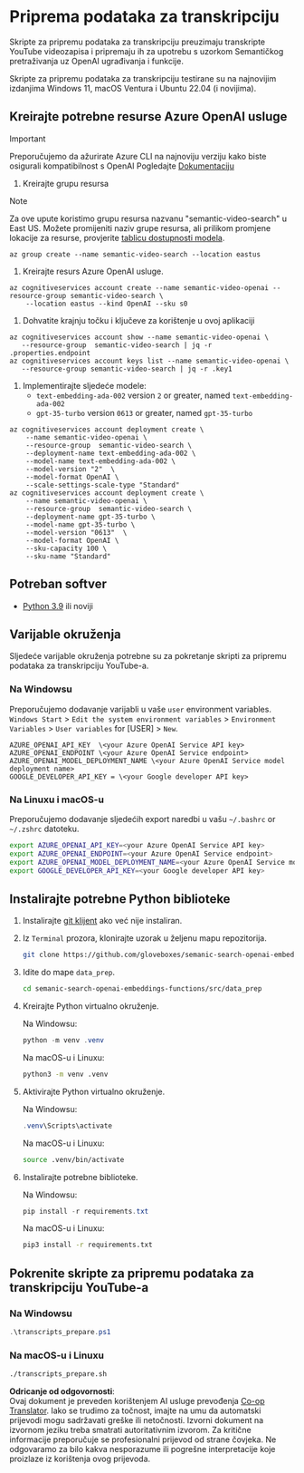 <!--
CO_OP_TRANSLATOR_METADATA:
{
  "original_hash": "0d69f2d5814a698d3de5d0235940b5ae",
  "translation_date": "2025-05-19T18:55:48+00:00",
  "source_file": "08-building-search-applications/scripts/README.md",
  "language_code": "hr"
}
-->
# Priprema podataka za transkripciju

Skripte za pripremu podataka za transkripciju preuzimaju transkripte YouTube videozapisa i pripremaju ih za upotrebu s uzorkom Semantičkog pretraživanja uz OpenAI ugrađivanja i funkcije.

Skripte za pripremu podataka za transkripciju testirane su na najnovijim izdanjima Windows 11, macOS Ventura i Ubuntu 22.04 (i novijima).

## Kreirajte potrebne resurse Azure OpenAI usluge

> [!IMPORTANT]
> Preporučujemo da ažurirate Azure CLI na najnoviju verziju kako biste osigurali kompatibilnost s OpenAI
> Pogledajte [Dokumentaciju](https://learn.microsoft.com/cli/azure/update-azure-cli?WT.mc_id=academic-105485-koreyst)

1. Kreirajte grupu resursa

> [!NOTE]
> Za ove upute koristimo grupu resursa nazvanu "semantic-video-search" u East US.
> Možete promijeniti naziv grupe resursa, ali prilikom promjene lokacije za resurse,
> provjerite [tablicu dostupnosti modela](https://aka.ms/oai/models?WT.mc_id=academic-105485-koreyst).

```console
az group create --name semantic-video-search --location eastus
```

1. Kreirajte resurs Azure OpenAI usluge.

```console
az cognitiveservices account create --name semantic-video-openai --resource-group semantic-video-search \
    --location eastus --kind OpenAI --sku s0
```

1. Dohvatite krajnju točku i ključeve za korištenje u ovoj aplikaciji

```console
az cognitiveservices account show --name semantic-video-openai \
   --resource-group  semantic-video-search | jq -r .properties.endpoint
az cognitiveservices account keys list --name semantic-video-openai \
   --resource-group semantic-video-search | jq -r .key1
```

1. Implementirajte sljedeće modele:
   - `text-embedding-ada-002` version `2` or greater, named `text-embedding-ada-002`
   - `gpt-35-turbo` version `0613` or greater, named `gpt-35-turbo`

```console
az cognitiveservices account deployment create \
    --name semantic-video-openai \
    --resource-group  semantic-video-search \
    --deployment-name text-embedding-ada-002 \
    --model-name text-embedding-ada-002 \
    --model-version "2"  \
    --model-format OpenAI \
    --scale-settings-scale-type "Standard"
az cognitiveservices account deployment create \
    --name semantic-video-openai \
    --resource-group  semantic-video-search \
    --deployment-name gpt-35-turbo \
    --model-name gpt-35-turbo \
    --model-version "0613"  \
    --model-format OpenAI \
    --sku-capacity 100 \
    --sku-name "Standard"
```

## Potreban softver

- [Python 3.9](https://www.python.org/downloads/?WT.mc_id=academic-105485-koreyst) ili noviji

## Varijable okruženja

Sljedeće varijable okruženja potrebne su za pokretanje skripti za pripremu podataka za transkripciju YouTube-a.

### Na Windowsu

Preporučujemo dodavanje varijabli u vaše `user` environment variables.
`Windows Start` > `Edit the system environment variables` > `Environment Variables` > `User variables` for [USER] > `New`.

```text
AZURE_OPENAI_API_KEY  \<your Azure OpenAI Service API key>
AZURE_OPENAI_ENDPOINT \<your Azure OpenAI Service endpoint>
AZURE_OPENAI_MODEL_DEPLOYMENT_NAME \<your Azure OpenAI Service model deployment name>
GOOGLE_DEVELOPER_API_KEY = \<your Google developer API key>
```

### Na Linuxu i macOS-u

Preporučujemo dodavanje sljedećih export naredbi u vašu `~/.bashrc` or `~/.zshrc` datoteku.

```bash
export AZURE_OPENAI_API_KEY=<your Azure OpenAI Service API key>
export AZURE_OPENAI_ENDPOINT=<your Azure OpenAI Service endpoint>
export AZURE_OPENAI_MODEL_DEPLOYMENT_NAME=<your Azure OpenAI Service model deployment name>
export GOOGLE_DEVELOPER_API_KEY=<your Google developer API key>
```

## Instalirajte potrebne Python biblioteke

1. Instalirajte [git klijent](https://git-scm.com/downloads?WT.mc_id=academic-105485-koreyst) ako već nije instaliran.
1. Iz `Terminal` prozora, klonirajte uzorak u željenu mapu repozitorija.

    ```bash
    git clone https://github.com/gloveboxes/semanic-search-openai-embeddings-functions.git
    ```

1. Idite do mape `data_prep`.

   ```bash
   cd semanic-search-openai-embeddings-functions/src/data_prep
   ```

1. Kreirajte Python virtualno okruženje.

    Na Windowsu:

    ```powershell
    python -m venv .venv
    ```

    Na macOS-u i Linuxu:

    ```bash
    python3 -m venv .venv
    ```

1. Aktivirajte Python virtualno okruženje.

   Na Windowsu:

   ```powershell
   .venv\Scripts\activate
   ```

   Na macOS-u i Linuxu:

   ```bash
   source .venv/bin/activate
   ```

1. Instalirajte potrebne biblioteke.

   Na Windowsu:

   ```powershell
   pip install -r requirements.txt
   ```

   Na macOS-u i Linuxu:

   ```bash
   pip3 install -r requirements.txt
   ```

## Pokrenite skripte za pripremu podataka za transkripciju YouTube-a

### Na Windowsu

```powershell
.\transcripts_prepare.ps1
```

### Na macOS-u i Linuxu

```bash
./transcripts_prepare.sh
```

**Odricanje od odgovornosti**:  
Ovaj dokument je preveden korištenjem AI usluge prevođenja [Co-op Translator](https://github.com/Azure/co-op-translator). Iako se trudimo za točnost, imajte na umu da automatski prijevodi mogu sadržavati greške ili netočnosti. Izvorni dokument na izvornom jeziku treba smatrati autoritativnim izvorom. Za kritične informacije preporučuje se profesionalni prijevod od strane čovjeka. Ne odgovaramo za bilo kakva nesporazume ili pogrešne interpretacije koje proizlaze iz korištenja ovog prijevoda.